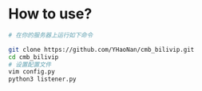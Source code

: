 # How to use?

```bash
# 在你的服务器上运行如下命令

git clone https://github.com/YHaoNan/cmb_bilivip.git
cd cmb_bilivip
# 设置配置文件
vim config.py
python3 listener.py
```


